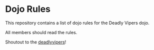 Dojo Rules
==========

This repository contains a list of dojo rules for the Deadly Vipers dojo.

All members should read the rules.

Shoutout to the [deadlyvipers](https://github.com/deadlyvipers)!
